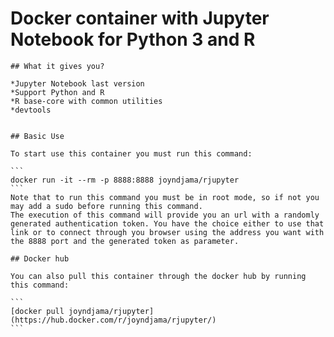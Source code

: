 
# Docker container with Jupyter Notebook for Python 3 and R

	## What it gives you?
	
	*Jupyter Notebook last version
	*Support Python and R 
	*R base-core with common utilities
	*devtools
	

	## Basic Use 
	
	To start use this container you must run this command:

	```
	docker run -it --rm -p 8888:8888 joyndjama/rjupyter
	```
	Note that to run this command you must be in root mode, so if not you may add a sudo before running this command.
	The execution of this command will provide you an url with a randomly generated authentication token. You have the choice either to use that link or to connect through you browser using the address you want with the 8888 port and the generated token as parameter.

	## Docker hub
	
	You can also pull this container through the docker hub by running this command:
	
	```
	[docker pull joyndjama/rjupyter](https://hub.docker.com/r/joyndjama/rjupyter/)
	```
	
